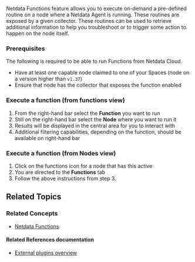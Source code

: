 <!--
title: "Run-time troubleshooting with Functions"
sidebar_label: "Run-time troubleshooting with Functions"
custom_edit_url: "https://github.com/netdata/netdata/blob/master/docs/cloud/runtime-troubleshooting-with-functions.md"
learn_status: "Published"
sidebar_position: "4"
learn_topic_type: "Tasks"
learn_rel_path: "Operations"
learn_docs_purpose: "Instructions on how to use Functions"
-->

Netdata Functions feature allows you to execute on-demand a pre-defined routine on a node where a Netdata Agent is running. These routines are exposed by a given collector. 
These routines can be used to retrieve additional information to help you troubleshoot or to trigger some action to happen on the node itself.


### Prerequisites

The following is required to be able to run Functions from Netdata Cloud.
* Have at least one capable node claimed to one of your Spaces (node on a version higher than `v1.37`)
* Ensure that node has the collector that exposes the function enabled

### Execute a function (from functions view)

1. From the right-hand bar select the **Function** you want to run
2. Still on the right-hand bar select the **Node** where you want to run it
3. Results will be displayed in the central area for you to interact with
4. Additional filtering capabilities, depending on the function, should be available on right-hand bar

### Execute a function (from Nodes view)

1. Click on the functions icon for a node that has this active
2. You are directed to the **Functions** tab
3. Follow the above instructions from step 3.

## Related Topics

### **Related Concepts**
- [Netdata Functions](https://github.com/netdata/netdata/blob/master/docs/concepts/guided-troubleshooting/netdata-functions.md)

#### Related References documentation
- [External plugins overview](https://github.com/netdata/netdata/tree/master/collectors/plugins.d#function)
